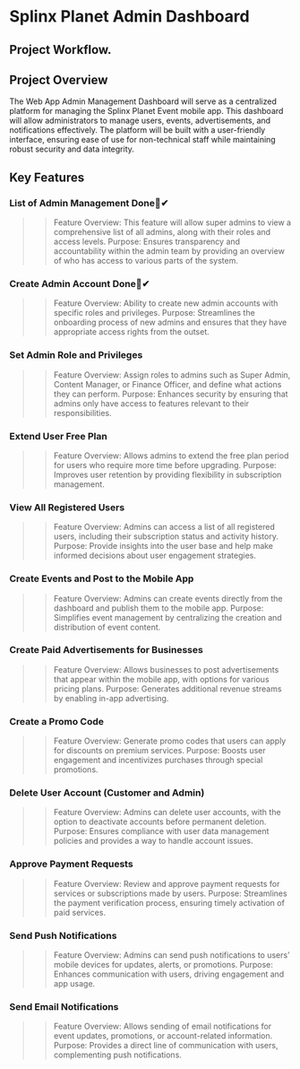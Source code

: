 # Splinx Planet Admin Dashboard

## Project Workflow.

## Project Overview
The Web App Admin Management Dashboard will serve as a centralized platform for managing the Splinx Planet Event mobile app. This dashboard will allow administrators to manage users, events, advertisements, and notifications effectively. The platform will be built with a user-friendly interface, ensuring ease of use for non-technical staff while maintaining robust security and data integrity.

## Key Features
### List of Admin Management Done💖✔
>> Feature Overview: This feature will allow super admins to view a comprehensive list of all admins, along with their roles and access levels.
>> Purpose: Ensures transparency and accountability within the admin team by providing an overview of who has access to various parts of the system.

### Create Admin Account Done💖✔
>> Feature Overview: Ability to create new admin accounts with specific roles and privileges.
>> Purpose: Streamlines the onboarding process of new admins and ensures that they have appropriate access rights from the outset.

### Set Admin Role and Privileges
>> Feature Overview: Assign roles to admins such as Super Admin, Content Manager, or Finance Officer, and define what actions they can perform.
>> Purpose: Enhances security by ensuring that admins only have access to features relevant to their responsibilities.

### Extend User Free Plan
>> Feature Overview: Allows admins to extend the free plan period for users who require more time before upgrading.
>> Purpose: Improves user retention by providing flexibility in subscription management.

### View All Registered Users
>> Feature Overview: Admins can access a list of all registered users, including their subscription status and activity history.
>> Purpose: Provide insights into the user base and help make informed decisions about user engagement strategies.

### Create Events and Post to the Mobile App
>> Feature Overview: Admins can create events directly from the dashboard and publish them to the mobile app.
>> Purpose: Simplifies event management by centralizing the creation and distribution of event content.

### Create Paid Advertisements for Businesses
>> Feature Overview: Allows businesses to post advertisements that appear within the mobile app, with options for various pricing plans. 
>> Purpose: Generates additional revenue streams by enabling in-app advertising.

### Create a Promo Code
>> Feature Overview: Generate promo codes that users can apply for discounts on premium services.
>> Purpose: Boosts user engagement and incentivizes purchases through special promotions.

### Delete User Account (Customer and Admin)
>> Feature Overview: Admins can delete user accounts, with the option to deactivate accounts before permanent deletion.
>> Purpose: Ensures compliance with user data management policies and provides a way to handle account issues.

### Approve Payment Requests
>> Feature Overview: Review and approve payment requests for services or subscriptions made by users.
>> Purpose: Streamlines the payment verification process, ensuring timely activation of paid services.

### Send Push Notifications
>> Feature Overview: Admins can send push notifications to users’ mobile devices for updates, alerts, or promotions.
>> Purpose: Enhances communication with users, driving engagement and app usage.

### Send Email Notifications
>> Feature Overview: Allows sending of email notifications for event updates, promotions, or account-related information.
>> Purpose: Provides a direct line of communication with users, complementing push notifications.

